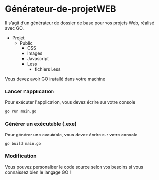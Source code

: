 # Générateur-de-projetWEB

Il s’agit d’un générateur de dossier de base pour vos projets Web, réalisé avec GO.

<ul>
    <li>
        Projet
        <ul>
            <li>
                Public
                <ul>
                    <li>CSS</li>
                    <li>Images</li>
                    <li>Javascript</li>
                    <li>
                        Less
                        <ul>
                            <li>fichiers Less</li>
                        </ul>
                    </li>
                </ul>
            </li>
        </ul>
    </li>
</ul>


Vous devez avoir GO installé dans votre machine


### Lancer l'application

Pour exécuter l'application, vous devez écrire sur votre console

`go run main.go`



### Générer un exécutable (.exe)

Pour générer une excutable, vous devez écrire sur votre console

`go build main.go`


### Modification

Vous pouvez personaliser le code source selon vos besoins si vous connaissez bien le langage GO !
